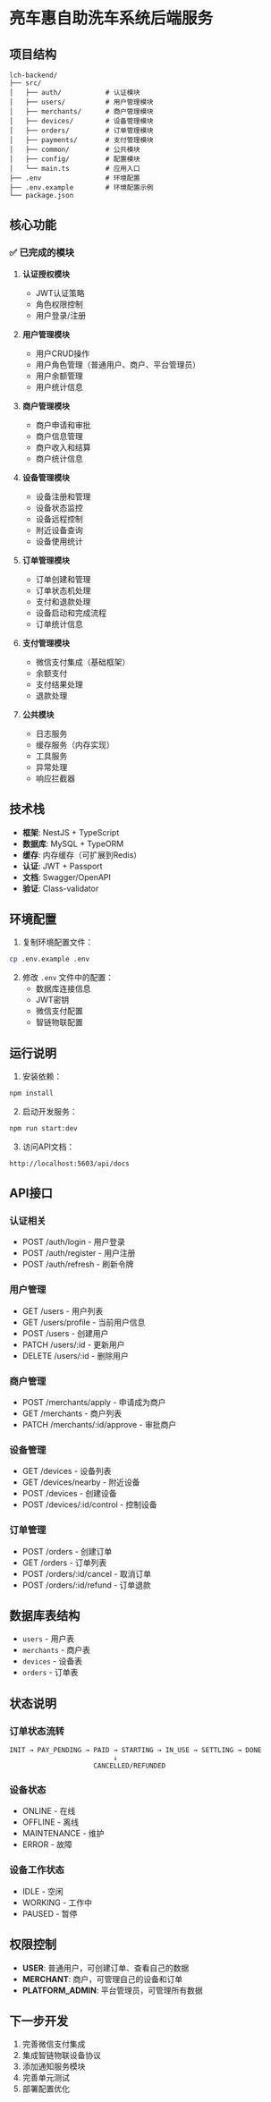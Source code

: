 # 亮车惠自助洗车系统后端服务

## 项目结构

```
lch-backend/
├── src/
│   ├── auth/           # 认证模块
│   ├── users/          # 用户管理模块  
│   ├── merchants/      # 商户管理模块
│   ├── devices/        # 设备管理模块
│   ├── orders/         # 订单管理模块
│   ├── payments/       # 支付管理模块
│   ├── common/         # 公共模块
│   ├── config/         # 配置模块
│   └── main.ts         # 应用入口
├── .env                # 环境配置
├── .env.example        # 环境配置示例
└── package.json
```

## 核心功能

### ✅ 已完成的模块

1. **认证授权模块**
   - JWT认证策略
   - 角色权限控制
   - 用户登录/注册

2. **用户管理模块**
   - 用户CRUD操作
   - 用户角色管理（普通用户、商户、平台管理员）
   - 用户余额管理
   - 用户统计信息

3. **商户管理模块**
   - 商户申请和审批
   - 商户信息管理
   - 商户收入和结算
   - 商户统计信息

4. **设备管理模块**
   - 设备注册和管理
   - 设备状态监控
   - 设备远程控制
   - 附近设备查询
   - 设备使用统计

5. **订单管理模块**
   - 订单创建和管理
   - 订单状态机处理
   - 支付和退款处理
   - 设备启动和完成流程
   - 订单统计信息

6. **支付管理模块**
   - 微信支付集成（基础框架）
   - 余额支付
   - 支付结果处理
   - 退款处理

7. **公共模块**
   - 日志服务
   - 缓存服务（内存实现）
   - 工具服务
   - 异常处理
   - 响应拦截器

## 技术栈

- **框架**: NestJS + TypeScript
- **数据库**: MySQL + TypeORM  
- **缓存**: 内存缓存（可扩展到Redis）
- **认证**: JWT + Passport
- **文档**: Swagger/OpenAPI
- **验证**: Class-validator

## 环境配置

1. 复制环境配置文件：
```bash
cp .env.example .env
```

2. 修改 `.env` 文件中的配置：
   - 数据库连接信息
   - JWT密钥
   - 微信支付配置
   - 智链物联配置

## 运行说明

1. 安装依赖：
```bash
npm install
```

2. 启动开发服务：
```bash
npm run start:dev
```

3. 访问API文档：
```
http://localhost:5603/api/docs
```

## API接口

### 认证相关
- POST /auth/login - 用户登录
- POST /auth/register - 用户注册
- POST /auth/refresh - 刷新令牌

### 用户管理
- GET /users - 用户列表
- GET /users/profile - 当前用户信息
- POST /users - 创建用户
- PATCH /users/:id - 更新用户
- DELETE /users/:id - 删除用户

### 商户管理  
- POST /merchants/apply - 申请成为商户
- GET /merchants - 商户列表
- PATCH /merchants/:id/approve - 审批商户

### 设备管理
- GET /devices - 设备列表
- GET /devices/nearby - 附近设备
- POST /devices - 创建设备
- POST /devices/:id/control - 控制设备

### 订单管理
- POST /orders - 创建订单
- GET /orders - 订单列表
- POST /orders/:id/cancel - 取消订单
- POST /orders/:id/refund - 订单退款

## 数据库表结构

- `users` - 用户表
- `merchants` - 商户表
- `devices` - 设备表
- `orders` - 订单表

## 状态说明

### 订单状态流转
```
INIT → PAY_PENDING → PAID → STARTING → IN_USE → SETTLING → DONE
                          ↓
                     CANCELLED/REFUNDED
```

### 设备状态
- ONLINE - 在线
- OFFLINE - 离线  
- MAINTENANCE - 维护
- ERROR - 故障

### 设备工作状态
- IDLE - 空闲
- WORKING - 工作中
- PAUSED - 暂停

## 权限控制

- **USER**: 普通用户，可创建订单、查看自己的数据
- **MERCHANT**: 商户，可管理自己的设备和订单
- **PLATFORM_ADMIN**: 平台管理员，可管理所有数据

## 下一步开发

1. 完善微信支付集成
2. 集成智链物联设备协议
3. 添加通知服务模块
4. 完善单元测试
5. 部署配置优化